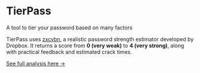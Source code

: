 # TierPass
 A tool to tier your password based on many factors

TierPass uses [zxcvbn](https://github.com/dropbox/zxcvbn), a realistic password strength estimator developed by Dropbox. It returns a score from **0 (very weak)** to **4 (very strong)**, along with practical feedback and estimated crack times.

[See full analysis here →](docs/zxcvbn_analysis.md)